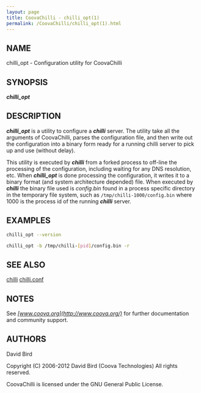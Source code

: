 ```yaml
---
layout: page
title: CoovaChilli - chilli_opt(1)
permalink: /CoovaChilli/chilli_opt(1).html
---
```


NAME
-----------------------------------------

chilli_opt -  Configuration utility for CoovaChilli 

SYNOPSIS
-----------------------------------------

***chilli_opt*** <chilli-options> 

DESCRIPTION
-----------------------------------------

***chilli_opt*** is a utility to configure a ***chilli*** server. The utility take all the arguments of CoovaChilli, parses the configuration file, and then write out the configuration into a binary form ready for a running chilli server to pick up and use (without delay). 

This utility is executed by ***chilli*** from a forked process to off-line the processing of the configuration, including waiting for any DNS resolution, etc. When ***chilli_opt*** is done processing the configuration, it writes it to a binary format (and system architecture depended) file. When executed by ***chilli*** the binary file used is *config.bin* found in a process specific directory in the temporary file system, such as `/tmp/chilli-1000/config.bin` where 1000 is the process id of the running ***chilli*** server. 

EXAMPLES
-----------------------------------------
```sh
chilli_opt --version

chilli_opt -b /tmp/chilli-[pid]/config.bin -r
```

SEE ALSO
-----------------------------------------

[chilli](/CoovaChilli/chilli(8).html) [chilli.conf](/CoovaChilli/chilli.conf(5).html) 

NOTES
-----------------------------------------

See *[www.coova.org](http://www.coova.org/)* for further documentation and community support. 

AUTHORS
-----------------------------------------

David Bird

Copyright (C) 2006-2012 David Bird (Coova Technologies) All rights reserved. 

CoovaChilli is licensed under the GNU General Public License.
